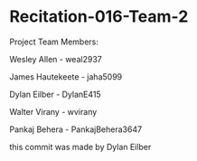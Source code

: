 # Recitation-016-Team-2

Project Team Members:

Wesley Allen - weal2937

James Hautekeete - jaha5099

Dylan Eilber - DylanE415

Walter Virany - wvirany

Pankaj Behera - PankajBehera3647

this commit was made by Dylan Eilber